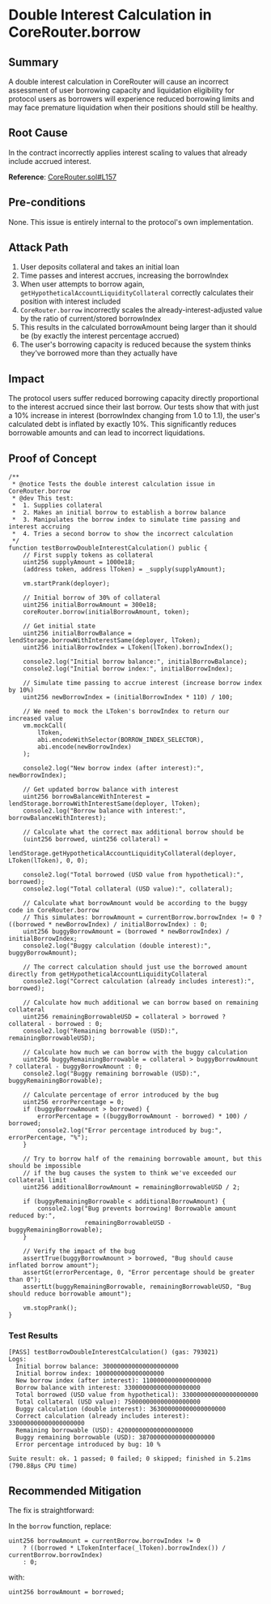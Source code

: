 # Double Interest Calculation in CoreRouter.borrow

## Summary
A double interest calculation in CoreRouter will cause an incorrect assessment of user borrowing capacity and liquidation eligibility for protocol users as borrowers will experience reduced borrowing limits and may face premature liquidation when their positions should still be healthy.

## Root Cause
In the contract incorrectly applies interest scaling to values that already include accrued interest.

**Reference**: [CoreRouter.sol#L157](https://github.com/sherlock-audit/2025-05-lend-audit-contest/blob/main/Lend-V2/src/LayerZero/CoreRouter.sol#L157)

## Pre-conditions
None. This issue is entirely internal to the protocol's own implementation.

## Attack Path
1. User deposits collateral and takes an initial loan
2. Time passes and interest accrues, increasing the borrowIndex
3. When user attempts to borrow again, `getHypotheticalAccountLiquidityCollateral` correctly calculates their position with interest included
4. `CoreRouter.borrow` incorrectly scales the already-interest-adjusted value by the ratio of current/stored borrowIndex
5. This results in the calculated borrowAmount being larger than it should be (by exactly the interest percentage accrued)
6. The user's borrowing capacity is reduced because the system thinks they've borrowed more than they actually have

## Impact
The protocol users suffer reduced borrowing capacity directly proportional to the interest accrued since their last borrow. Our tests show that with just a 10% increase in interest (borrowIndex changing from 1.0 to 1.1), the user's calculated debt is inflated by exactly 10%. This significantly reduces borrowable amounts and can lead to incorrect liquidations.

## Proof of Concept

```solidity
/**  
 * @notice Tests the double interest calculation issue in CoreRouter.borrow  
 * @dev This test:  
 *  1. Supplies collateral  
 *  2. Makes an initial borrow to establish a borrow balance  
 *  3. Manipulates the borrow index to simulate time passing and interest accruing  
 *  4. Tries a second borrow to show the incorrect calculation  
 */  
function testBorrowDoubleInterestCalculation() public {  
    // First supply tokens as collateral  
    uint256 supplyAmount = 1000e18;  
    (address token, address lToken) = _supply(supplyAmount);  
      
    vm.startPrank(deployer);  
      
    // Initial borrow of 30% of collateral  
    uint256 initialBorrowAmount = 300e18;  
    coreRouter.borrow(initialBorrowAmount, token);  
      
    // Get initial state  
    uint256 initialBorrowBalance = lendStorage.borrowWithInterestSame(deployer, lToken);  
    uint256 initialBorrowIndex = LToken(lToken).borrowIndex();  
      
    console2.log("Initial borrow balance:", initialBorrowBalance);  
    console2.log("Initial borrow index:", initialBorrowIndex);  
      
    // Simulate time passing to accrue interest (increase borrow index by 10%)  
    uint256 newBorrowIndex = (initialBorrowIndex * 110) / 100;  
      
    // We need to mock the LToken's borrowIndex to return our increased value  
    vm.mockCall(  
        lToken,  
        abi.encodeWithSelector(BORROW_INDEX_SELECTOR),  
        abi.encode(newBorrowIndex)  
    );  
      
    console2.log("New borrow index (after interest):", newBorrowIndex);  
      
    // Get updated borrow balance with interest  
    uint256 borrowBalanceWithInterest = lendStorage.borrowWithInterestSame(deployer, lToken);  
    console2.log("Borrow balance with interest:", borrowBalanceWithInterest);  
      
    // Calculate what the correct max additional borrow should be  
    (uint256 borrowed, uint256 collateral) =   
        lendStorage.getHypotheticalAccountLiquidityCollateral(deployer, LToken(lToken), 0, 0);  
      
    console2.log("Total borrowed (USD value from hypothetical):", borrowed);  
    console2.log("Total collateral (USD value):", collateral);  
      
    // Calculate what borrowAmount would be according to the buggy code in CoreRouter.borrow  
    // This simulates: borrowAmount = currentBorrow.borrowIndex != 0 ? ((borrowed * newBorrowIndex) / initialBorrowIndex) : 0;  
    uint256 buggyBorrowAmount = (borrowed * newBorrowIndex) / initialBorrowIndex;  
    console2.log("Buggy calculation (double interest):", buggyBorrowAmount);  
      
    // The correct calculation should just use the borrowed amount directly from getHypotheticalAccountLiquidityCollateral  
    console2.log("Correct calculation (already includes interest):", borrowed);  
      
    // Calculate how much additional we can borrow based on remaining collateral  
    uint256 remainingBorrowableUSD = collateral > borrowed ? collateral - borrowed : 0;  
    console2.log("Remaining borrowable (USD):", remainingBorrowableUSD);  
      
    // Calculate how much we can borrow with the buggy calculation  
    uint256 buggyRemainingBorrowable = collateral > buggyBorrowAmount ? collateral - buggyBorrowAmount : 0;  
    console2.log("Buggy remaining borrowable (USD):", buggyRemainingBorrowable);  
      
    // Calculate percentage of error introduced by the bug  
    uint256 errorPercentage = 0;  
    if (buggyBorrowAmount > borrowed) {  
        errorPercentage = ((buggyBorrowAmount - borrowed) * 100) / borrowed;  
        console2.log("Error percentage introduced by bug:", errorPercentage, "%");  
    }  
      
    // Try to borrow half of the remaining borrowable amount, but this should be impossible  
    // if the bug causes the system to think we've exceeded our collateral limit  
    uint256 additionalBorrowAmount = remainingBorrowableUSD / 2;  
      
    if (buggyRemainingBorrowable < additionalBorrowAmount) {  
        console2.log("Bug prevents borrowing! Borrowable amount reduced by:",   
                     remainingBorrowableUSD - buggyRemainingBorrowable);  
    }  
      
    // Verify the impact of the bug  
    assertTrue(buggyBorrowAmount > borrowed, "Bug should cause inflated borrow amount");  
    assertGt(errorPercentage, 0, "Error percentage should be greater than 0");  
    assertLt(buggyRemainingBorrowable, remainingBorrowableUSD, "Bug should reduce borrowable amount");  
      
    vm.stopPrank();  
}
```

### Test Results

```plaintext
[PASS] testBorrowDoubleInterestCalculation() (gas: 793021)
Logs:  
  Initial borrow balance: 300000000000000000000  
  Initial borrow index: 1000000000000000000  
  New borrow index (after interest): 1100000000000000000  
  Borrow balance with interest: 330000000000000000000  
  Total borrowed (USD value from hypothetical): 330000000000000000000  
  Total collateral (USD value): 750000000000000000000  
  Buggy calculation (double interest): 363000000000000000000  
  Correct calculation (already includes interest): 330000000000000000000  
  Remaining borrowable (USD): 420000000000000000000  
  Buggy remaining borrowable (USD): 387000000000000000000  
  Error percentage introduced by bug: 10 %  

Suite result: ok. 1 passed; 0 failed; 0 skipped; finished in 5.21ms (790.88µs CPU time)
```

## Recommended Mitigation
The fix is straightforward:

In the `borrow` function, replace:
```solidity
uint256 borrowAmount = currentBorrow.borrowIndex != 0  
    ? ((borrowed * LTokenInterface(_lToken).borrowIndex()) / currentBorrow.borrowIndex)  
    : 0;  
```

with:
```solidity
uint256 borrowAmount = borrowed;  
```